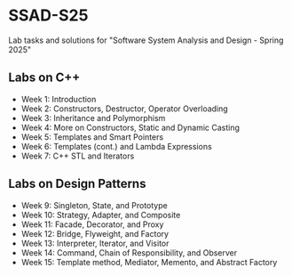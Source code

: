 # SSAD-S25

Lab tasks and solutions for "Software System Analysis and Design - Spring 2025"

## Labs on C++

- Week 1: Introduction
- Week 2: Constructors, Destructor, Operator Overloading
- Week 3: Inheritance and Polymorphism
- Week 4: More on Constructors, Static and Dynamic Casting
- Week 5: Templates and Smart Pointers
- Week 6: Templates (cont.) and Lambda Expressions
- Week 7: C++ STL and Iterators

## Labs on Design Patterns

- Week 9: Singleton, State, and Prototype
- Week 10: Strategy, Adapter, and Composite
- Week 11: Facade, Decorator, and Proxy
- Week 12: Bridge, Flyweight, and Factory
- Week 13: Interpreter, Iterator, and Visitor
- Week 14: Command, Chain of Responsibility, and Observer
- Week 15: Template method, Mediator, Memento, and Abstract Factory
